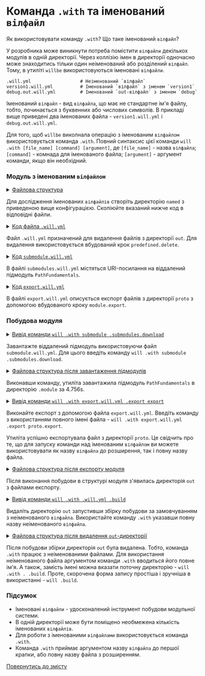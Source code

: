 # Команда <code>.with</code> та іменований <code>вілфайл</code>

Як використовувати команду <code>.with</code>? Що таке іменований <code>вілфайл</code>?

У розробника може виникнути потреба помістити `вілфайли` декількох модулів в одній директорії. Через коллізію імен в директорії одночасно може знаходитись тільки один неіменований або розділений `вілфайл`. Тому, в утиліті `willbe` використовуються іменовані `вілфайли`. 

```
.will.yml                  # Неіменований `вілфайл` 
version1.will.yml          # Іменований `вілфайл` з іменем `version1`
debug.out.will.yml         # Іменований `out-вілфайл` з іменем `debug`

```

Іменований `вілфайл` - вид `вілфайла`, що має не стандартне ім'я файлу, тобто, починається з буквенних або числових символів. В прикладі вище приведені два іменованих файла - `version1.will.yml` i `debug.out.will.yml`.

Для того, щоб `willbe` виколнала операцію з іменованим `вілфайлом` використовується команда `.with`. Повний синтаксис цієї команди `will .with [file_name] [command] [argument]`, де `[file_name]` - назва `вілфайла`; `[command]` - комнада для іменованого файла; `[argument]` - аргумент команди, якщо він необхідний.   

### Модуль з іменованим `вілфайлом`  

<details>
  <summary><u>Файлова структура</u></summary>

```
named 
  ├── proto
  │     └── file.txt
  ├── submodule.will.yml
  ├── export.will.yml
  └── .will.yml       

```

</details>

Для дослідження іменованих `вілфайлів` створіть директорію `named` з приведеною вище конфігурацією. Скопіюйте вказаний нижче код в відповідні файли.

<details>
    <summary><u>Код файла <code>.will.yml</code></u></summary>

```yaml
about :

  name : deleteOut
  description : "To test named will-files"

path :

  fileToDelete :
    path : 'out'

step  :

  delete.out :
    inherit : predefined.delete
    filePath : path::fileToDelete

build :

  delete.out :
    criterion :
      default : 1
    steps :
      - delete.*

```

</details>

Файл `.will.yml` призначений для видалення файлів з директорії `out`. Для видалення використовується вбудований крок `predefined.delete`.

<details>
    <summary><u>Код <code>submodule.will.yml</code></u></summary>

```yaml
about :

  name : submodules
  description : "To test named will-files"
  version : 0.0.1

submodule :

  PathFundamentals : git+https:///github.com/Wandalen/wPathFundamentals.git/out/wPathFundamentals#master

```

</details>

В файлі `submodules.will.yml` містяться URI-посилання на віддалений підмодуль `PathFundamentals`. 

<details>
    <summary><u>Код <code>export.will.yml</code></u></summary>

```yaml
about :

  name : export
  description : "To test named will-files"
  version : 0.0.1

path : 

  out : 'out'
  proto : 'proto'
  
step : 

  export : 
    inherit : module.export
    export : path::proto
  
build : 

  proto.export : 
    criterion : 
      export : 1
    steps :
      - step::export
      
```

</details>

В файлі `export.will.yml` описується експорт файлів з директорії `proto` з допомогою вбудованого кроку `module.export`.

### Побудова модуля  

<details>
  <summary><u>Вивід команди <code>will .with submodule .submodules.download</code></u></summary>

```
[user@user ~]$ will .with submodule .submodules.download
...
 . Read : /path_to_file/submodule.will.yml
 ! Failed to read submodule::PathFundamentals, try to download it with .submodules.download or even .clean it before downloading
 . Read 1 will-files in 1.152s 

   . Read : /path_to_file/.module/PathFundamentals/out/wPathFundamentals.out.will.yml
   + module::PathFundamentals version master was downloaded in 4.748s
 + 1/1 submodule(s) of module::submodules were downloaded in 4.756s

```

</details>

Завантажте віддалений підмодуль використовуючи файл `submodule.will.yml`. Для цього введіть команду `will .with submodule .submodules.download`.

<details>
  <summary><u>Файлова структура після завантаження підмодулів</u></summary>

```
named 
  ├── .module
  │     └── PathFundamentals
  ├── proto
  │     └── file.txt
  ├── submodule.will.yml
  ├── export.will.yml
  └── .will.yml       

```

</details>

Виконавши команду, утиліта завантажила підмодуль `PathFundamentals` в директорію `.module` за 4.756s.

<details>
  <summary><u>Вивід команди <code>will .with export.will.yml .export export</code></u></summary>

```
[user@user ~]$ will .with export.will.yml .export proto.export
...
  Exporting module::export / build::proto.export
   + Write out archive /path_to_file/ : out/export.out.tgs <- proto
   + Write out will-file /path_to_file/out/export.out.will.yml
   + Exported export with 2 files in 2.762s
  Exported module::export / build::proto.export in 2.819s

```

</details>

Виконайте експорт з допомогою файла `export.will.yml`. Введіть команду з використанням повного імені файла - `will .with export.will.yml .export proto.export`.

Утиліта успішно експортувала файл з директорії `proto`. Це свідчить про те, що для запуску команди над іменованим `вілфайлом` ви можете використовувати як назву `вілфайла` до розширення, так і повну назву файла. 

<details>
  <summary><u>Файлова структура після експорту модуля</u></summary>

```
named 
  ├── .module
  │     └── PathFundamentals
  ├── out
  │    ├── export.out.tgs
  │    └── export.out.will.yml
  ├── proto
  │     └── file.txt
  ├── submodule.will.yml
  ├── export.will.yml
  └── .will.yml       

```

</details>

Після виконання побудови в структурі модуля з'явилась директорія `out` з файлами експорту.

<details>
  <summary><u>Вивід команди <code>will .with .will.yml .build</code></u></summary>

```
[user@user ~]$ will .with .will.yml .build
...
  Building module::deleteOut / build::delete.submodule
   - filesDelete 3 files at /path_to_file/out in 0.034s
  Built module::deleteOut / build::delete.submodule in 0.159s

```

</details>

Видаліть директорію `out` запустивши збірку побудови за замовчуванням з неіменованого `вілфайла`. Використайте команду `.with` указавши повну назву неіменованого `вілфайла`.   

<details>
  <summary><u>Файлова структура після видалення <code>out</code>-директорії</u></summary>

```
named 
  ├── .module
  │     └── PathFundamentals
  ├── proto
  │     └── file.txt
  ├── submodule.will.yml
  ├── export.will.yml
  └── .will.yml       

```

</details>

Після побудови збірки директорія `out` була видалена. Тобто, команда `.with` працює з неіменованими файлами. Для використання неіменованого файла аргументом команди `.with` вводиться його повне ім'я. А також, замість імені можна вказати поточну директорію - `will .with . .build`. Проте, скорочена форма запису простіша і зручніша в використанні - `will .build`.  

### Підсумок  

- Іменовані `вілфайли` - удосконалений інструмент побудови модульної системи.  
- В одній директорії може бути поміщено необмежена кількість іменованих `вілфайлів`.
- Для роботи з іменованими `вілфайлами` використовується команда `.with`. 
- Команда `.with` приймає аргументом назву `вілфайла` до першої крапки, або повну назву файла з розширенням.
 
[Повернутись до змісту](../README.md#tutorials)
